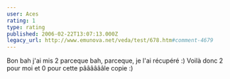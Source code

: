 ```yaml
---
user: Aces
rating: 1
type: rating
published: 2006-02-22T13:07:13.000Z
legacy_url: http://www.emunova.net/veda/test/678.htm#comment-4679
---
```

Bon bah j'ai mis 2 parceque bah, parceque, je l'ai récupéré :)
Voilà donc 2 pour moi et 0 pour cette pââââââle copie :)